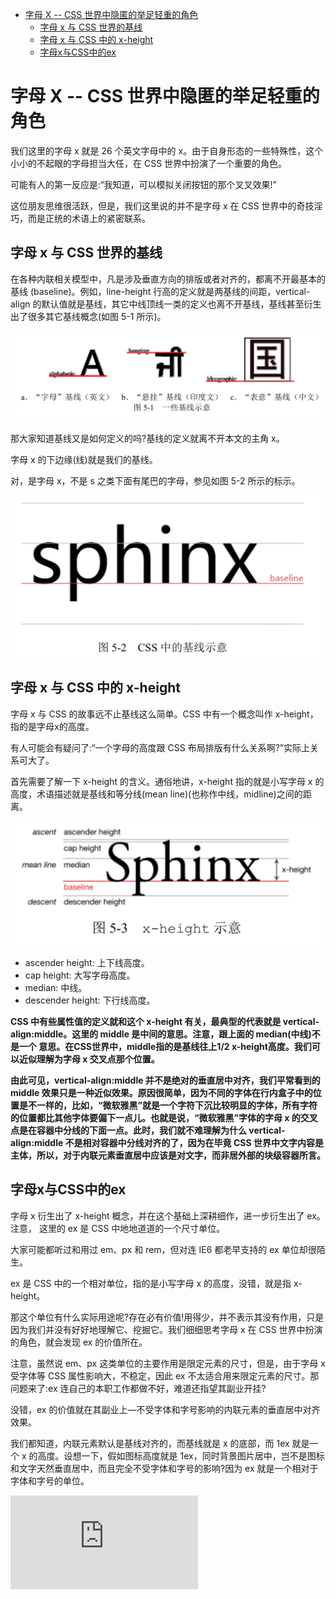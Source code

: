 - [字母 X -- CSS 世界中隐匿的举足轻重的角色](#%E5%AD%97%E6%AF%8D-x----css-%E4%B8%96%E7%95%8C%E4%B8%AD%E9%9A%90%E5%8C%BF%E7%9A%84%E4%B8%BE%E8%B6%B3%E8%BD%BB%E9%87%8D%E7%9A%84%E8%A7%92%E8%89%B2)
  - [字母 x 与 CSS 世界的基线](#%E5%AD%97%E6%AF%8D-x-%E4%B8%8E-css-%E4%B8%96%E7%95%8C%E7%9A%84%E5%9F%BA%E7%BA%BF)
  - [字母 x 与 CSS 中的 x-height](#%E5%AD%97%E6%AF%8D-x-%E4%B8%8E-css-%E4%B8%AD%E7%9A%84-x-height)
  - [字母x与CSS中的ex](#%E5%AD%97%E6%AF%8Dx%E4%B8%8Ecss%E4%B8%AD%E7%9A%84ex)

# 字母 X -- CSS 世界中隐匿的举足轻重的角色
我们这里的字母 x 就是 26 个英文字母中的 x。由于自身形态的一些特殊性，这个小小的不起眼的字母担当大任，在 CSS 世界中扮演了一个重要的角色。

可能有人的第一反应是:“我知道，可以模拟关闭按钮的那个叉叉效果!”

这位朋友思维很活跃，但是，我们这里说的并不是字母 x 在 CSS 世界中的奇技淫巧，而是正统的术语上的紧密联系。

## 字母 x 与 CSS 世界的基线
在各种内联相关模型中，凡是涉及垂直方向的排版或者对齐的，都离不开最基本的基线 (baseline)。例如，line-height 行高的定义就是两基线的间距，vertical-align 的默认值就是基线，其它中线顶线一类的定义也离不开基线，基线甚至衍生出了很多其它基线概念(如图 5-1 所示)。

![](media/5-1.png)

那大家知道基线又是如何定义的吗?基线的定义就离不开本文的主角 x。

字母 x 的下边缘(线)就是我们的基线。

对，是字母 x，不是 s 之类下面有尾巴的字母，参见如图 5-2 所示的标示。

![](media/5-2.png)

## 字母 x 与 CSS 中的 x-height
字母 x 与 CSS 的故事远不止基线这么简单。CSS 中有一个概念叫作 x-height，指的是字母x的高度。

有人可能会有疑问了:“一个字母的高度跟 CSS 布局排版有什么关系啊?”实际上关系可大了。

首先需要了解一下 x-height 的含义。通俗地讲，x-height 指的就是小写字母 x 的高度，术语描述就是基线和等分线(mean line)(也称作中线，midline)之间的距离。

![](media/5-3.png)

+ ascender height: 上下线高度。
+ cap height: 大写字母高度。
+ median: 中线。
+ descender height: 下行线高度。

**CSS 中有些属性值的定义就和这个 x-height 有关，最典型的代表就是 vertical-align:middle。这里的 middle 是中间的意思。注意，跟上面的 median(中线)不是一个 意思。在CSS世界中，middle指的是基线往上1/2 x-height高度。我们可以近似理解为字母 x 交叉点那个位置。**

**由此可见，vertical-align:middle 并不是绝对的垂直居中对齐，我们平常看到的 middle 效果只是一种近似效果。原因很简单，因为不同的字体在行内盒子中的位置是不一样的，比如，“微软雅黑”就是一个字符下沉比较明显的字体，所有字符的位置都比其他字体要偏下一点儿。也就是说，“微软雅黑”字体的字母 x 的交叉点是在容器中分线的下面一点。此时，我们就不难理解为什么 vertical-align:middle 不是相对容器中分线对齐的了，因为在毕竟 CSS 世界中文字内容是主体，所以，对于内联元素垂直居中应该是对文字，而非居外部的块级容器所言。**

## 字母x与CSS中的ex
字母 x 衍生出了 x-height 概念，并在这个基础上深耕细作，进一步衍生出了 ex。注意， 这里的 ex 是 CSS 中地地道道的一个尺寸单位。

大家可能都听过和用过 em、px 和 rem，但对连 IE6 都老早支持的 ex 单位却很陌生。

ex 是 CSS 中的一个相对单位，指的是小写字母 x 的高度，没错，就是指 x-height。

那这个单位有什么实际用途呢?存在必有价值!用得少，并不表示其没有作用，只是因为我们并没有好好地理解它、挖掘它。我们细细思考字母 x 在 CSS 世界中扮演的角色，就会发现 ex 的价值所在。

注意，虽然说 em、px 这类单位的主要作用是限定元素的尺寸，但是，由于字母 x 受字体等 CSS 属性影响大，不稳定，因此 ex 不太适合用来限定元素的尺寸。那问题来了:ex 连自己的本职工作都做不好，难道还指望其副业开挂?

没错，ex 的价值就在其副业上—不受字体和字号影响的内联元素的垂直居中对齐效果。

我们都知道，内联元素默认是基线对齐的，而基线就是 x 的底部，而 1ex 就是一个 x 的高度。设想一下，假如图标高度就是 1ex，同时背景图片居中，岂不是图标和文字天然垂直居中，而且完全不受字体和字号的影响?因为 ex 就是一个相对于字体和字号的单位。

![example](https://demo.cssworld.cn/5/1-1.php)